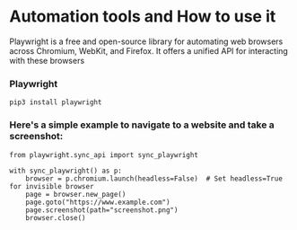 # Automation tools and How to use it

Playwright is a free and open-source library for automating web browsers across Chromium, WebKit, and Firefox. It offers a unified API for interacting with these browsers

### Playwright

    pip3 install playwright

### Here's a simple example to navigate to a website and take a screenshot:

    from playwright.sync_api import sync_playwright
    
    with sync_playwright() as p:
        browser = p.chromium.launch(headless=False)  # Set headless=True for invisible browser
        page = browser.new_page()
        page.goto("https://www.example.com")
        page.screenshot(path="screenshot.png")
        browser.close()
